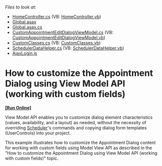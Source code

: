 <!-- default file list -->
*Files to look at*:

* [HomeController.cs](./CS/DevExpressMvcApplication1/Controllers/HomeController.cs) (VB: [HomeController.vb](./VB/DevExpressMvcApplication1/Controllers/HomeController.vb))
* [Global.asax](./CS/DevExpressMvcApplication1/Global.asax)
* [Global.asax.cs](./CS/DevExpressMvcApplication1/Global.asax.cs)
* [CustomAppointmentEditDialogViewModel.cs](./CS/DevExpressMvcApplication1/Models/CustomAppointmentEditDialogViewModel.cs) (VB: [CustomAppointmentEditDialogViewModel.vb](./VB/DevExpressMvcApplication1/Models/CustomAppointmentEditDialogViewModel.vb))
* [CustomClasses.cs](./CS/DevExpressMvcApplication1/Models/CustomClasses.cs) (VB: [CustomClasses.vb](./VB/DevExpressMvcApplication1/Models/CustomClasses.vb))
* [SchedulerDataHelper.cs](./CS/DevExpressMvcApplication1/Models/SchedulerDataHelper.cs) (VB: [SchedulerDataHelper.vb](./VB/DevExpressMvcApplication1/Models/SchedulerDataHelper.vb))
* [AjaxLogin.js](./CS/DevExpressMvcApplication1/Scripts/AjaxLogin.js)
<!-- default file list end -->
# How to customize the Appointment Dialog using View Model API (working with custom fields)
<!-- run online -->
**[[Run Online]](https://codecentral.devexpress.com/t582020/)**
<!-- run online end -->


<p>View Model API enables you to customize dialog element characteristics (values, availability, and a layout) as needed, without the necessity of overriding <a href="https://docs.devexpress.com/AspNetMvc/11675/components/scheduler/overview/scheduler-overview">Scheduler</a>'s commands and copying dialog form templates (UserControls) into your project.</p>
<p>This example illustrates how to customize the Appointment Dialog content for working with custom fields using Model View API as described in the "How to customize the Appointment Dialog using View Model API (working with custom fields)" topic. </p>

<br/>


